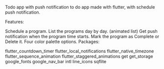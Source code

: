 Todo app with push notification
to do app made with flutter, with schedule push notification.

Features:

Schedule a program.
List the programs day by day. (animated list)
Get push notification when the program time starts.
Mark the program as Complete or Delete it.
Four color palette options.
Packages:

flutter_countdown_timer
flutter_local_notifications
flutter_native_timezone
flutter_sequence_animation
flutter_staggered_animations
get
get_storage
google_fonts
google_nav_bar
intl
line_icons
sqflite
